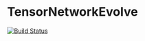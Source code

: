 # TensorNetworkEvolve

[![Build Status](https://github.com/RydbergBoston/TensorNetworkEvolve.jl/actions/workflows/CI.yml/badge.svg?branch=main)](https://github.com/RydbergBoston/TensorNetworkEvolve.jl/actions/workflows/CI.yml?query=branch%3Amain)
